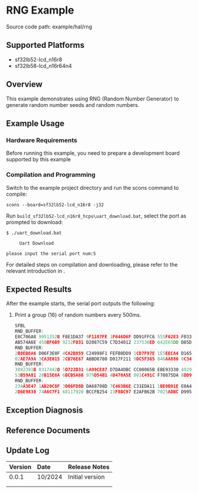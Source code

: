 # RNG Example
Source code path: example/hal/rng
## Supported Platforms
<!-- Which boards and chip platforms are supported -->
+ sf32lb52-lcd_n16r8
+ sf32lb58-lcd_n16r64n4
## Overview
<!-- Example introduction -->
This example demonstrates using RNG (Random Number Generator) to generate random number seeds and random numbers.

## Example Usage
<!-- Instructions on how to use the example, such as which hardware pins to connect to observe waveforms, compilation and programming can reference related documentation.
For rt_device examples, also need to list the configuration switches used by this example, such as PWM examples using PWM1, need to enable PWM1 in the onchip menu -->

### Hardware Requirements
Before running this example, you need to prepare a development board supported by this example

<!-- ### menuconfig Configuration -->
 
### Compilation and Programming
Switch to the example project directory and run the scons command to compile:
```
scons --board=sf32lb52-lcd_n16r8 -j32
```
Run `build_sf32lb52-lcd_n16r8_hcpu\uart_download.bat`, select the port as prompted to download:
```
$ ./uart_download.bat

     Uart Download

please input the serial port num:5
```
For detailed steps on compilation and downloading, please refer to the relevant introduction in [](/quickstart/get-started.md).

## Expected Results
<!-- Describe the example execution results, such as which LEDs will light up, what logs will be printed, so users can determine if the example is running normally. Results can be explained step by step combined with code -->
After the example starts, the serial port outputs the following:
1. Print a group (16) of random numbers every 500ms.  
    ```c
    SFBL
    RND_BUFFER:
    E8C706A8 9951352B F8E1DA37 9F1187FE 1F646D6F DD91FFC6 555F62E3 F0331F25 
    AB574A6E 458BF6B9 9232FD31 D2087C59 C7D34012 237536ED 642E65DD D85D20F7 
    RND_BUFFER:
    2B8EB6A6 D06F3E0F 4CA2B859 C24998F1 FEFB0DD9 1CD7F97E 1E5EECA4 D165FE0C 
    02AE7A9A 3CA3E015 2CB76E67 ABBD8780 D017F211 9DC5F365 846AA886 0C348503 
    RND_BUFFER:
    3892391B 0317442D 5D722D31 6A99CE87 D7DA4DBC CC08065B EBE93330 4929224A 
    53B59A81 28B15E6A 6BCB5A60 979D54B1 4D470A5E 001C491C F70875DA 8DD9FD34 
    RND_BUFFER:
    234A3E47 1AB20C8F 3D06FD8D DA68708D 7C463B6E C31EDA11 1BE0B91E E0A46D41 
    2D6E9838 74A6C7F1 68117920 BCCFB254 13F8BC97 E2AFB62B 7025ADBC D995DC5E 
    ```

## Exception Diagnosis


## Reference Documents
<!-- For rt_device examples, the RT-Thread official website documentation provides more detailed descriptions. Web page links can be added here, for example, refer to RT-Thread's [RTC documentation](https://www.rt-thread.org/document/site/#/rt-thread-version/rt-thread-standard/programming-manual/device/rtc/rtc) -->

## Update Log
|Version |Date   |Release Notes |
|:---|:---|:---|
|0.0.1 |10/2024 |Initial version |
| | | |
| | | |
